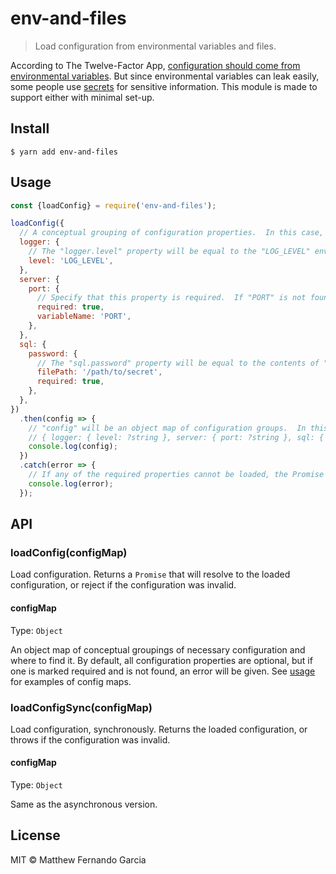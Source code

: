 # env-and-files

> Load configuration from environmental variables and files.

According to The Twelve-Factor App, [configuration should come from environmental variables](https://12factor.net/config). But since environmental variables can leak easily, some people use [secrets](https://kubernetes.io/docs/concepts/configuration/secret/) for sensitive information. This module is made to support either with minimal set-up.

## Install

```
$ yarn add env-and-files
```

## Usage

```js
const {loadConfig} = require('env-and-files');

loadConfig({
  // A conceptual grouping of configuration properties.  In this case, configuration for the logger.
  logger: {
    // The "logger.level" property will be equal to the "LOG_LEVEL" environmental variable, or null if it is not present.
    level: 'LOG_LEVEL',
  },
  server: {
    port: {
      // Specify that this property is required.  If "PORT" is not found, an error will be given.
      required: true,
      variableName: 'PORT',
    },
  },
  sql: {
    password: {
      // The "sql.password" property will be equal to the contents of "/path/to/secret", or null if it could not be read.
      filePath: '/path/to/secret',
      required: true,
    },
  },
})
  .then(config => {
    // "config" will be an object map of configuration groups.  In this case, the shape would be:
    // { logger: { level: ?string }, server: { port: ?string }, sql: { password: ?string } }
    console.log(config);
  })
  .catch(error => {
    // If any of the required properties cannot be loaded, the Promise will reject.
    console.log(error);
  });
```

## API

### loadConfig(configMap)

Load configuration. Returns a `Promise` that will resolve to the loaded configuration, or reject if the configuration was invalid.

#### configMap

Type: `Object`

An object map of conceptual groupings of necessary configuration and where to find it. By default, all configuration properties are optional, but if one is marked required and is not found, an error will be given. See [usage](#usage) for examples of config maps.

### loadConfigSync(configMap)

Load configuration, synchronously. Returns the loaded configuration, or throws if the configuration was invalid.

#### configMap

Type: `Object`

Same as the asynchronous version.

## License

MIT © Matthew Fernando Garcia
